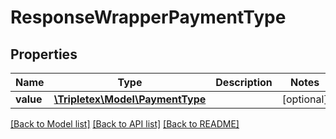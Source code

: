 # ResponseWrapperPaymentType

## Properties
Name | Type | Description | Notes
------------ | ------------- | ------------- | -------------
**value** | [**\Tripletex\Model\PaymentType**](PaymentType.md) |  | [optional] 

[[Back to Model list]](../../README.md#documentation-for-models) [[Back to API list]](../../README.md#documentation-for-api-endpoints) [[Back to README]](../../README.md)

